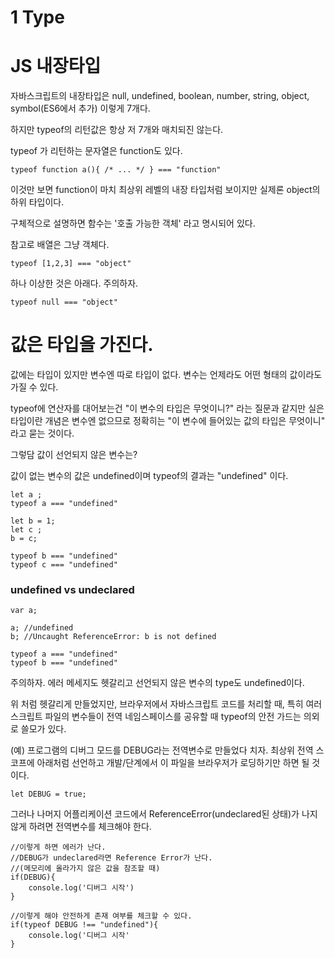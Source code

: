 # 1 Type

# JS 내장타입

자바스크립트의 내장타입은 null, undefined, boolean, number, string, object, symbol(ES6에서 추가) 이렇게 7개다.

하지만 typeof의 리턴값은 항상 저 7개와 매치되진 않는다.

typeof 가 리턴하는 문자열은 function도 있다.

    typeof function a(){ /* ... */ } === "function"

이것만 보면 function이 마치 최상위 레벨의 내장 타입처럼 보이지만 실제론 object의 하위 타입이다.

구체적으로 설명하면 함수는 '호출 가능한 객체' 라고 명시되어 있다.

참고로 배열은 그냥 객체다.

    typeof [1,2,3] === "object"

하나 이상한 것은 아래다. 주의하자.

    typeof null === "object"

# 값은 타입을 가진다.

값에는 타입이 있지만 변수엔 따로 타입이 없다. 변수는 언제라도 어떤 형태의 값이라도 가질 수 있다.

typeof에 연산자를 대어보는건 "이 변수의 타입은 무엇이니?" 라는 질문과 같지만 실은 타입이란 개념은 변수엔 없으므로 정확히는 "이 변수에 들어있는 값의 타입은 무엇이니" 라고 묻는 것이다.

그렇담 값이 선언되지 않은 변수는?

값이 없는 변수의 값은 undefined이며 typeof의 결과는 "undefined" 이다.

    let a ;
    typeof a === "undefined"
    
    let b = 1;
    let c ;
    b = c;
    
    typeof b === "undefined"
    typeof c === "undefined"

### undefined vs undeclared

    var a;
    
    a; //undefined
    b; //Uncaught ReferenceError: b is not defined
    
    typeof a === "undefined"
    typeof b === "undefined"

주의하자. 에러 메세지도 헷갈리고 선언되지 않은 변수의 type도 undefined이다.

위 처럼 헷갈리게 만들었지만, 브라우저에서 자바스크립트 코드를 처리할 때, 특히 여러 스크립트 파일의 변수들이 전역 네임스페이스를 공유할 때 typeof의 안전 가드는 의외로 쓸모가 있다.

(예) 프로그램의 디버그 모드를 DEBUG라는 전역변수로 만들었다 치자. 최상위 전역 스코프에 아래처럼 선언하고 개발/단계에서 이 파일을 브라우저가 로딩하기만 하면 될 것 이다.

    let DEBUG = true;

그러나 나머지 어플리케이션 코드에서 ReferenceError(undeclared된 상태)가 나지 않게 하려면 전역변수를 체크해야 한다.

    //이렇게 하면 에러가 난다.
    //DEBUG가 undeclared라면 Reference Error가 난다.
    //(메모리에 올라가지 않은 값을 참조할 때)
    if(DEBUG){
    	console.log('디버그 시작')
    }
    
    //이렇게 해야 안전하게 존재 여부를 체크할 수 있다.
    if(typeof DEBUG !== "undefined"){
    	console.log('디버그 시작'
    }